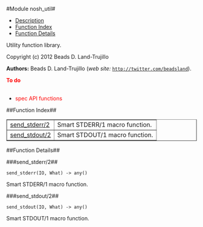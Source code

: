 

#Module nosh_util#
* [Description](#description)
* [Function Index](#index)
* [Function Details](#functions)


Utility function library.



Copyright (c) 2012 Beads D. Land-Trujillo

__Authors:__ Beads D. Land-Trujillo (_web site:_ [`http://twitter.com/beadsland`](http://twitter.com/beadsland)).

__<font color="red">To do</font>__
<br></br>
* <font color="red">spec API functions</font>
<a name="index"></a>

##Function Index##


<table width="100%" border="1" cellspacing="0" cellpadding="2" summary="function index"><tr><td valign="top"><a href="#send_stderr-2">send_stderr/2</a></td><td>Smart STDERR/1 macro function.</td></tr><tr><td valign="top"><a href="#send_stdout-2">send_stdout/2</a></td><td>Smart STDOUT/1 macro function.</td></tr></table>


<a name="functions"></a>

##Function Details##

<a name="send_stderr-2"></a>

###send_stderr/2##




`send_stderr(IO, What) -> any()`



Smart STDERR/1 macro function.<a name="send_stdout-2"></a>

###send_stdout/2##




`send_stdout(IO, What) -> any()`



Smart STDOUT/1 macro function.